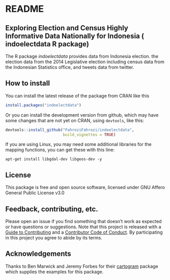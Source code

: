 README
================

## Exploring Election and Census Highly Informative Data Nationally for Indonesia ( indoelectdata R package)

The R package *indoelectdata* provides data from Indonesia election. the
election data from the 2014 Legislative election including census data
from the Indonesian Statistics office, and tweets data from twitter.

## How to install

You can install the latest release of the package from CRAN like this

``` r
install.packages("indoelectdata")
```

Or you can install the development version from github, which may have
some changes that are not yet on CRAN, using `devtools`, like this:

``` r
devtools::install_github("FahroziFahrozi/indoelectdata", 
                         build_vignettes = TRUE)
```

If you are using Linux, you may need some additional libraries for the
mapping functions, you can get these with this line:

    apt-get install libgdal-dev libgeos-dev -y

## License

This package is free and open source software, licensed under GNU Affero
General Public License v3.0

## Feedback, contributing, etc.

Please open an issue if you find something that doesn’t work as expected
or have questions or suggestions. Note that this project is released
with a [Guide to Contributing](CONTRIBUTING.md) and a [Contributor Code
of Conduct](CONDUCT.md). By participating in this project you agree to
abide by its terms.

## Acknowledgements

Thanks to Ben Marwick and Jeremy Forbes for their
[cartogram](https://github.com/ropenscilabs/eechidna) package which
supplies the examples for this package.
